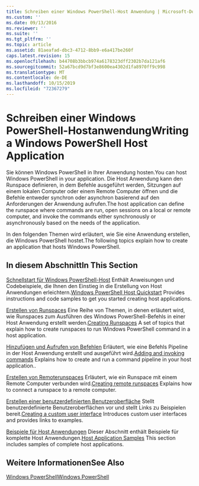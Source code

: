 ```yaml
---
title: Schreiben einer Windows PowerShell-Host Anwendung | Microsoft-Dokumentation
ms.custom: ''
ms.date: 09/13/2016
ms.reviewer: ''
ms.suite: ''
ms.tgt_pltfrm: ''
ms.topic: article
ms.assetid: 81aeafad-dbc3-4712-8bb9-e6a417be260f
caps.latest.revision: 15
ms.openlocfilehash: b44708b3bbcb974a6178323dff2302b7da121af6
ms.sourcegitcommit: 52a67bcd9d7bf3e8600ea4302d1fa8970ff9c998
ms.translationtype: MT
ms.contentlocale: de-DE
ms.lasthandoff: 10/15/2019
ms.locfileid: "72367279"
---
```

# <a name="writing-a-windows-powershell-host-application"></a><span data-ttu-id="39522-102">Schreiben einer Windows PowerShell-Hostanwendung</span><span class="sxs-lookup"><span data-stu-id="39522-102">Writing a Windows PowerShell Host Application</span></span>

<span data-ttu-id="39522-103">Sie können Windows PowerShell in Ihrer Anwendung hosten.</span><span class="sxs-lookup"><span data-stu-id="39522-103">You can host Windows PowerShell in your application.</span></span> <span data-ttu-id="39522-104">Die Host Anwendung kann den Runspace definieren, in dem Befehle ausgeführt werden, Sitzungen auf einem lokalen Computer oder einem Remote Computer öffnen und die Befehle entweder synchron oder asynchron basierend auf den Anforderungen der Anwendung aufrufen.</span><span class="sxs-lookup"><span data-stu-id="39522-104">The host application can define the runspace where commands are run, open sessions on a local or remote computer, and invoke the commands either synchronously or asynchronously based on the needs of the application.</span></span>

<span data-ttu-id="39522-105">In den folgenden Themen wird erläutert, wie Sie eine Anwendung erstellen, die Windows PowerShell hostet.</span><span class="sxs-lookup"><span data-stu-id="39522-105">The following topics explain how to create an application that hosts Windows PowerShell.</span></span>

## <a name="in-this-section"></a><span data-ttu-id="39522-106">In diesem Abschnitt</span><span class="sxs-lookup"><span data-stu-id="39522-106">In This Section</span></span>

<span data-ttu-id="39522-107">[Schnellstart für Windows PowerShell-Host](./windows-powershell-host-quickstart.md) Enthält Anweisungen und Codebeispiele, die Ihnen den Einstieg in die Erstellung von Host Anwendungen erleichtern.</span><span class="sxs-lookup"><span data-stu-id="39522-107">[Windows PowerShell Host Quickstart](./windows-powershell-host-quickstart.md) Provides instructions and code samples to get you started creating host applications.</span></span>

<span data-ttu-id="39522-108">[Erstellen von Runspaces](./creating-runspaces.md) Eine Reihe von Themen, in denen erläutert wird, wie Runspaces zum Ausführen des Windows PowerShell-Befehls in einer Host Anwendung erstellt werden.</span><span class="sxs-lookup"><span data-stu-id="39522-108">[Creating Runspaces](./creating-runspaces.md) A set of topics that explain how to create runspaces to run Windows PowerShell command in a host application.</span></span>

<span data-ttu-id="39522-109">[Hinzufügen und Aufrufen von Befehlen](./adding-and-invoking-commands.md) Erläutert, wie eine Befehls Pipeline in der Host Anwendung erstellt und ausgeführt wird.</span><span class="sxs-lookup"><span data-stu-id="39522-109">[Adding and invoking commands](./adding-and-invoking-commands.md) Explains how to create and run a command pipeline in your host application..</span></span>

<span data-ttu-id="39522-110">[Erstellen von Remoterunspaces](./creating-remote-runspaces.md) Erläutert, wie ein Runspace mit einem Remote Computer verbunden wird.</span><span class="sxs-lookup"><span data-stu-id="39522-110">[Creating remote runspaces](./creating-remote-runspaces.md) Explains how to connect a runspace to a remote computer.</span></span>

<span data-ttu-id="39522-111">[Erstellen einer benutzerdefinierten Benutzeroberfläche](./creating-a-custom-user-interface.md) Stellt benutzerdefinierte Benutzeroberflächen vor und stellt Links zu Beispielen bereit.</span><span class="sxs-lookup"><span data-stu-id="39522-111">[Creating a custom user interface](./creating-a-custom-user-interface.md) Introduces custom user interfaces and provides links to examples.</span></span>

<span data-ttu-id="39522-112">[Beispiele für Host Anwendungen](./host-application-samples.md) Dieser Abschnitt enthält Beispiele für komplette Host Anwendungen.</span><span class="sxs-lookup"><span data-stu-id="39522-112">[Host Application Samples](./host-application-samples.md) This section includes samples of complete host applications.</span></span>

## <a name="see-also"></a><span data-ttu-id="39522-113">Weitere Informationen</span><span class="sxs-lookup"><span data-stu-id="39522-113">See Also</span></span>

[<span data-ttu-id="39522-114">Windows PowerShell</span><span class="sxs-lookup"><span data-stu-id="39522-114">Windows PowerShell</span></span>](https://msdn.microsoft.com/en-us/b41a2af3-aec1-402d-8e18-c2c26be461ff)
